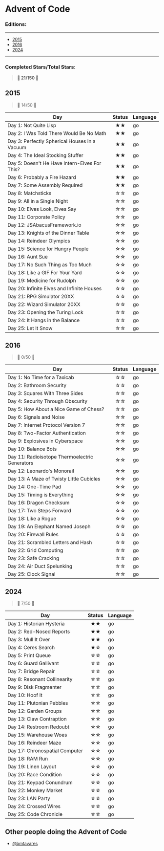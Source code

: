 
# Advent of Code

### Editions:
---

  - [2015](#2015)
  - [2016](#2016)
  - [2024](#2024)

---
### Completed Stars/Total Stars:

> **🌟 21/150 🌟**


## 2015

> 🌟 14/50 🌟

| Day | Status | Language |
| --- | :---: | --- |
| Day 1: Not Quite Lisp | ★★ | go |
| Day 2: I Was Told There Would Be No Math | ★★ | go |
| Day 3: Perfectly Spherical Houses in a Vacuum | ★★ | go |
| Day 4: The Ideal Stocking Stuffer | ★★ | go |
| Day 5: Doesn&apos;t He Have Intern-Elves For This? | ★★ | go |
| Day 6: Probably a Fire Hazard | ★★ | go |
| Day 7: Some Assembly Required | ★★ | go |
| Day 8: Matchsticks | ☆☆ | go |
| Day 9: All in a Single Night | ☆☆ | go |
| Day 10: Elves Look, Elves Say | ☆☆ | go |
| Day 11: Corporate Policy | ☆☆ | go |
| Day 12: JSAbacusFramework.io | ☆☆ | go |
| Day 13: Knights of the Dinner Table | ☆☆ | go |
| Day 14: Reindeer Olympics | ☆☆ | go |
| Day 15: Science for Hungry People | ☆☆ | go |
| Day 16: Aunt Sue | ☆☆ | go |
| Day 17: No Such Thing as Too Much | ☆☆ | go |
| Day 18: Like a GIF For Your Yard | ☆☆ | go |
| Day 19: Medicine for Rudolph | ☆☆ | go |
| Day 20: Infinite Elves and Infinite Houses | ☆☆ | go |
| Day 21: RPG Simulator 20XX | ☆☆ | go |
| Day 22: Wizard Simulator 20XX | ☆☆ | go |
| Day 23: Opening the Turing Lock | ☆☆ | go |
| Day 24: It Hangs in the Balance | ☆☆ | go |
| Day 25: Let It Snow | ☆☆ | go |

## 2016

> 🌟 0/50 🌟

| Day | Status | Language |
| --- | :---: | --- |
| Day 1: No Time for a Taxicab | ☆☆ | go |
| Day 2: Bathroom Security | ☆☆ | go |
| Day 3: Squares With Three Sides | ☆☆ | go |
| Day 4: Security Through Obscurity | ☆☆ | go |
| Day 5: How About a Nice Game of Chess? | ☆☆ | go |
| Day 6: Signals and Noise | ☆☆ | go |
| Day 7: Internet Protocol Version 7 | ☆☆ | go |
| Day 8: Two-Factor Authentication | ☆☆ | go |
| Day 9: Explosives in Cyberspace | ☆☆ | go |
| Day 10: Balance Bots | ☆☆ | go |
| Day 11: Radioisotope Thermoelectric Generators | ☆☆ | go |
| Day 12: Leonardo&apos;s Monorail | ☆☆ | go |
| Day 13: A Maze of Twisty Little Cubicles | ☆☆ | go |
| Day 14: One-Time Pad | ☆☆ | go |
| Day 15: Timing is Everything | ☆☆ | go |
| Day 16: Dragon Checksum | ☆☆ | go |
| Day 17: Two Steps Forward | ☆☆ | go |
| Day 18: Like a Rogue | ☆☆ | go |
| Day 19: An Elephant Named Joseph | ☆☆ | go |
| Day 20: Firewall Rules | ☆☆ | go |
| Day 21: Scrambled Letters and Hash | ☆☆ | go |
| Day 22: Grid Computing | ☆☆ | go |
| Day 23: Safe Cracking | ☆☆ | go |
| Day 24: Air Duct Spelunking | ☆☆ | go |
| Day 25: Clock Signal | ☆☆ | go |

## 2024

> 🌟 7/50 🌟

| Day | Status | Language |
| --- | :---: | --- |
| Day 1: Historian Hysteria | ★★ | go |
| Day 2: Red-Nosed Reports | ★★ | go |
| Day 3: Mull It Over | ★★ | go |
| Day 4: Ceres Search | ★☆ | go |
| Day 5: Print Queue | ☆☆ | go |
| Day 6: Guard Gallivant | ☆☆ | go |
| Day 7: Bridge Repair | ☆☆ | go |
| Day 8: Resonant Collinearity | ☆☆ | go |
| Day 9: Disk Fragmenter | ☆☆ | go |
| Day 10: Hoof It | ☆☆ | go |
| Day 11: Plutonian Pebbles | ☆☆ | go |
| Day 12: Garden Groups | ☆☆ | go |
| Day 13: Claw Contraption | ☆☆ | go |
| Day 14: Restroom Redoubt | ☆☆ | go |
| Day 15: Warehouse Woes | ☆☆ | go |
| Day 16: Reindeer Maze | ☆☆ | go |
| Day 17: Chronospatial Computer | ☆☆ | go |
| Day 18: RAM Run | ☆☆ | go |
| Day 19: Linen Layout | ☆☆ | go |
| Day 20: Race Condition | ☆☆ | go |
| Day 21: Keypad Conundrum | ☆☆ | go |
| Day 22: Monkey Market | ☆☆ | go |
| Day 23: LAN Party | ☆☆ | go |
| Day 24: Crossed Wires | ☆☆ | go |
| Day 25: Code Chronicle | ☆☆ | go |

## Other people doing the Advent of Code

- [@bmtavares](https://github.com/bmtavares/adventofcode)


